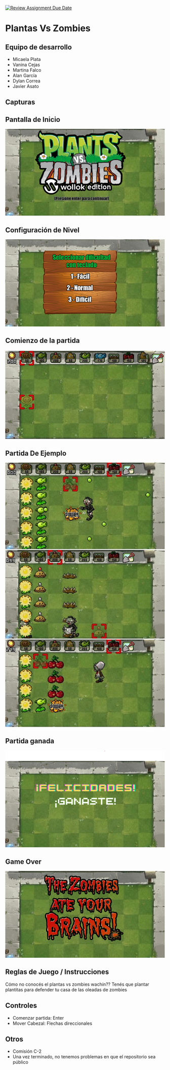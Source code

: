 [![Review Assignment Due Date](https://classroom.github.com/assets/deadline-readme-button-24ddc0f5d75046c5622901739e7c5dd533143b0c8e959d652212380cedb1ea36.svg)](https://classroom.github.com/a/hUnPAC5R)
# Plantas Vs Zombies

## Equipo de desarrollo

- Micaela Plata
- Vanina Cejas
- Martina Falco
- Alan García
- Dylan Correa
- Javier Asato
  
## Capturas

## Pantalla de Inicio
![inicio](screenshots/Captura.PNG)
## Configuración de Nivel
![nivel](screenshots/Captura2.PNG)
## Comienzo de la partida
![partida](screenshots/ComienzoDeLaPartida.JPG)
## Partida De Ejemplo
![juego](screenshots/4b55794d-d909-48e2-91a1-a873a945aa2f.jpg)
![juego](screenshots/02ac95aa-eaa4-427d-b9ce-a1e67670ec38.jpg)
![juego](screenshots/Captura5.PNG)
## Partida ganada
![ganada](screenshots/Captura4.PNG)
## Game Over
![over](screenshots/Captura3.PNG)
## Reglas de Juego / Instrucciones
Cómo no conocés el plantas vs zombies wachín??
Tenés que plantar plantitas para defender tu casa de las oleadas de zombies

## Controles
- Comenzar partida: Enter
- Mover Cabezal: Flechas direccionales

## Otros
- Comisión C-2
- Una vez terminado, no tenemos problemas en que el repositorio sea público

